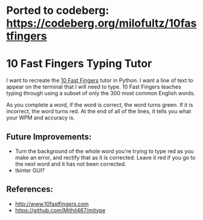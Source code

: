 # Ported to codeberg: https://codeberg.org/milofultz/10fastfingers

# 10 Fast Fingers Typing Tutor

I want to recreate the [10 Fast Fingers](http://10fastfingers.com/) tutor in Python. I want a line of text to appear on the terminal that I will need to type. 10 Fast Fingers teaches typing through using a subset of only the 300 most common English words.

As you complete a word, if the word is correct, the word turns green. If it is incorrect, the word turns red. At the end of all of the lines, it tells you what your WPM and accuracy is.

## Future Improvements:

* Turn the background of the whole word you're trying to type red as you make an error, and rectify that as it is corrected. Leave it red if you go to the next word and it has not been corrected.
* tkinter GUI?

## References:

* <http://www.10fastfingers.com>
* <https://github.com/Mithil467/mitype>
